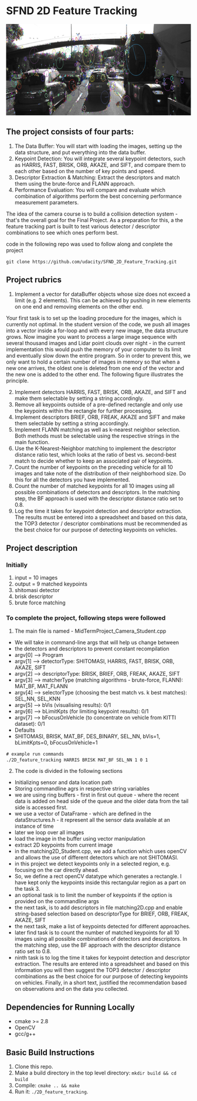 # SFND 2D Feature Tracking

<img src="media/keypoints.png" width="820" height="248" />

## The project consists of four parts:
1. The Data Buffer: You will start with loading the images, setting up the data structure, and put everything into the data buffer.
2. Keypoint Detection: You will integrate several keypoint detectors, such as HARRIS, FAST, BRISK, ORB, AKAZE, and SIFT, and compare them to each other based on the number of key points and speed.
3. Descriptor Extraction & Matching: Extract the descriptors and match them using the brute-force and FLANN approach.
4. Performance Evaluation: You will compare and evaluate which combination of algorithms perform the best concerning performance measurement parameters.

The idea of the camera course is to build a collision detection system - that's the overall goal for the Final Project. As a preparation for this, a the feature tracking part is built to test various detector / descriptor combinations to see which ones perform best. 

code in the following repo was used to follow along and conplete the project
```
git clone https://github.com/udacity/SFND_2D_Feature_Tracking.git
```
## Project rubrics
1. Implement a vector for dataBuffer objects whose size does not exceed a limit (e.g. 2 elements). This can be achieved by pushing in new elements on one end and removing elements on the other end.

Your first task is to set up the loading procedure for the images, which is currently not optimal. In the student version of the code, we push all images into a vector inside a for-loop and with every new image, the data structure grows. Now imagine you want to process a large image sequence with several thousand images and Lidar point clouds over night - in the current implementation this would push the memory of your computer to its limit and eventually slow down the entire program. So in order to prevent this, we only want to hold a certain number of images in memory so that when a new one arrives, the oldest one is deleted from one end of the vector and the new one is added to the other end. The following figure illustrates the principle.

2. Implement detectors HARRIS, FAST, BRISK, ORB, AKAZE, and SIFT and make them selectable by setting a string accordingly.
3. Remove all keypoints outside of a pre-defined rectangle and only use the keypoints within the rectangle for further processing.
4. Implement descriptors BRIEF, ORB, FREAK, AKAZE and SIFT and make them selectable by setting a string accordingly.
5. Implement FLANN matching as well as k-nearest neighbor selection. Both methods must be selectable using the respective strings in the main function.
6. Use the K-Nearest-Neighbor matching to implement the descriptor distance ratio test, which looks at the ratio of best vs. second-best match to decide whether to keep an associated pair of keypoints.
7. Count the number of keypoints on the preceding vehicle for all 10 images and take note of the distribution of their neighborhood size. Do this for all the detectors you have implemented.
8. Count the number of matched keypoints for all 10 images using all possible combinations of detectors and descriptors. In the matching step, the BF approach is used with the descriptor distance ratio set to 0.8.
9. Log the time it takes for keypoint detection and descriptor extraction. The results must be entered into a spreadsheet and based on this data, the TOP3 detector / descriptor combinations must be recommended as the best choice for our purpose of detecting keypoints on vehicles.

## Project description
### Initially
1. input = 10 images
2. output = 9 matched keypoints
3. shitomasi detector 
4. brisk descriptor
5. brute force matching

### To complete the project, following steps were followed
1. The main file is named - MidTermProject_Camera_Student.cpp
- We will take in command-line args that will help us change between
- the detectors and descriptors to prevent constant recompilation
- argv[0] --> Program
- argv[1] --> detectorType: SHITOMASI, HARRIS, FAST, BRISK, ORB, AKAZE, SIFT
- argv[2] --> descriptorType: BRISK, BRIEF, ORB, FREAK, AKAZE, SIFT
- argv[3] --> matcherType (matching algorithms - brute-force, FLANN): MAT_BF, MAT_FLANN
- argv[4] --> selectorType (choosing the best match vs. k best matches): SEL_NN, SEL_KNN
- argv[5] --> bVis (visualising results): 0/1
- argv[6] --> bLimitKpts (for limiting keypoint results): 0/1
- argv[7] --> bFocusOnVehicle (to concentrate on vehicle from KITTI dataset): 0/1
- Defaults
- SHITOMASI, BRISK, MAT_BF, DES_BINARY, SEL_NN, bVis=1, bLimitKpts=0, bFocusOnVehicle=1
```
# example run commands
./2D_feature_tracking HARRIS BRISK MAT_BF SEL_NN 1 0 1
```

2. The code is divided in the following sections
- Initializing sensor and data location path
- Storing commandline agrs in respective string variables
- we are using ring buffers - first in first out queue - where the recent data is added on head side of the queue and the older data from the tail side is accessed first.
- we use a vector of DataFrame - which are defined in the dataStructures.h - it represent all the sensor data available at an instance of time
- later we loop over all images 
- load the image in the buffer using vector manipulation
- extract 2D keypoints from current image
- in the matching2D_Student.cpp, we add a function which uses openCV and allows the use of different detectors which are not SHITOMASI.
- in this project we detect keypoints only in a selected region, e.g. focusing on the car directly ahead. 
- So, we define a rect openCV datatype which generates a rectangle. I have kept only the keypoints inside this rectangular region as a part on the task 3.
- an optional task is to limit the number of keypoints if the option is provided on the commandline args
- the next task, is to add descriptors in file matching2D.cpp and enable string-based selection based on descriptorType for BRIEF, ORB, FREAK, AKAZE, SIFT
- the next task, make a list of keypoints detected for different approaches.
- later find task is to count the number of matched keypoints for all 10 images using all possible combinations of detectors and descriptors. In the matching step, use the BF approach with the descriptor distance ratio set to 0.8.
- ninth task is to log the time it takes for keypoint detection and descriptor extraction. The results are entered into a spreadsheet and based on this information you will then suggest the TOP3 detector / descriptor combinations as the best choice for our purpose of detecting keypoints on vehicles. Finally, in a short text, justified the recommendation based on observations and on the data you collected.


## Dependencies for Running Locally
* cmake >= 2.8
* OpenCV
* gcc/g++ 

## Basic Build Instructions
1. Clone this repo.
2. Make a build directory in the top level directory: `mkdir build && cd build`
3. Compile: `cmake .. && make`
4. Run it: `./2D_feature_tracking`.
